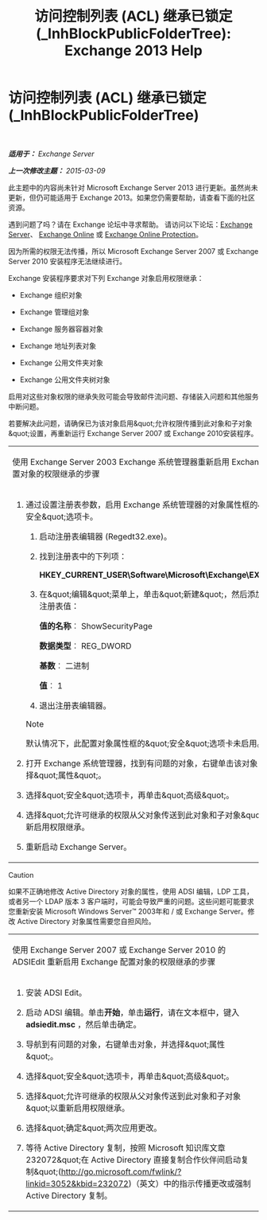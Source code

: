 ﻿---
title: '访问控制列表 (ACL) 继承已锁定 (_InhBlockPublicFolderTree): Exchange 2013 Help'
TOCTitle: 访问控制列表 (ACL) 继承已锁定 (_InhBlockPublicFolderTree)
ms:assetid: e3b89c8a-d6f8-4864-8bf0-35a78ce87cc4
ms:mtpsurl: https://technet.microsoft.com/zh-cn/library/ms.exch.setupreadiness.inhblockpublicfoldertree(v=EXCHG.150)
ms:contentKeyID: 50491860
ms.date: 05/21/2018
mtps_version: v=EXCHG.150
ms.translationtype: MT
---

# 访问控制列表 (ACL) 继承已锁定 (\_InhBlockPublicFolderTree)

 

_**适用于：** Exchange Server_

_**上一次修改主题：** 2015-03-09_

此主题中的内容尚未针对 Microsoft Exchange Server 2013 进行更新。虽然尚未更新，但仍可能适用于 Exchange 2013。如果您仍需要帮助，请查看下面的社区资源。

遇到问题了吗？请在 Exchange 论坛中寻求帮助。 请访问以下论坛：[Exchange Server](https://go.microsoft.com/fwlink/p/?linkid=60612)、 [Exchange Online](https://go.microsoft.com/fwlink/p/?linkid=267542) 或 [Exchange Online Protection](https://go.microsoft.com/fwlink/p/?linkid=285351)。

因为所需的权限无法传播，所以 Microsoft Exchange Server 2007 或 Exchange Server 2010 安装程序无法继续进行。

Exchange 安装程序要求对下列 Exchange 对象启用权限继承：

  - Exchange 组织对象

  - Exchange 管理组对象

  - Exchange 服务器容器对象

  - Exchange 地址列表对象

  - Exchange 公用文件夹对象

  - Exchange 公用文件夹树对象

启用对这些对象权限的继承失败可能会导致邮件流问题、存储装入问题和其他服务中断问题。

若要解决此问题，请确保已为该对象启用\&quot;允许权限传播到此对象和子对象\&quot;设置，再重新运行 Exchange Server 2007 或 Exchange 2010安装程序。


<table>
<colgroup>
<col style="width: 100%" />
</colgroup>
<tbody>
<tr class="odd">
<td><p>使用 Exchange Server 2003 Exchange 系统管理器重新启用 Exchange 配置对象的权限继承的步骤</p></td>
</tr>
<tr class="even">
<td><ol>
<li><p>通过设置注册表参数，启用 Exchange 系统管理器的对象属性框的&amp;quot;安全&amp;quot;选项卡。</p>
<ol>
<li><p>启动注册表编辑器 (Regedt32.exe)。</p></li>
<li><p>找到注册表中的下列项：</p>
<p><strong>HKEY_CURRENT_USER\Software\Microsoft\Exchange\EXAdmin</strong></p></li>
<li><p>在&amp;quot;编辑&amp;quot;菜单上，单击&amp;quot;新建&amp;quot;，然后添加下列注册表值：</p>
<p><strong>值的名称</strong>︰ ShowSecurityPage</p>
<p><strong>数据类型</strong>︰ REG_DWORD</p>
<p><strong>基数</strong>︰ 二进制</p>
<p><strong>值</strong>︰ 1</p></li>
<li><p>退出注册表编辑器。</p></li>
</ol>

> [!NOTE]
> 默认情况下，此配置对象属性框的&amp;quot;安全&amp;quot;选项卡未启用。

</li>
<li><p>打开 Exchange 系统管理器，找到有问题的对象，右键单击该对象，并选择&amp;quot;属性&amp;quot;。</p></li>
<li><p>选择&amp;quot;安全&amp;quot;选项卡，再单击&amp;quot;高级&amp;quot;。</p></li>
<li><p>选择&amp;quot;允许可继承的权限从父对象传送到此对象和子对象&amp;quot;以重新启用权限继承。</p></li>
<li><p>重新启动 Exchange Server。</p></li>
</ol></td>
</tr>
</tbody>
</table>


> [!CAUTION]
> 如果不正确地修改 Active Directory 对象的属性，使用 ADSI 编辑，LDP 工具，或者另一个 LDAP 版本 3 客户端时，可能会导致严重的问题。这些问题可能要求您重新安装 Microsoft Windows Server™ 2003年和 / 或 Exchange Server。修改 Active Directory 对象属性需要您自担风险。



<table>
<colgroup>
<col style="width: 100%" />
</colgroup>
<tbody>
<tr class="odd">
<td><p>使用 Exchange Server 2007 或 Exchange Server 2010 的 ADSIEdit 重新启用 Exchange 配置对象的权限继承的步骤</p></td>
</tr>
<tr class="even">
<td><ol>
<li><p>安装 ADSI Edit。</p></li>
<li><p>启动 ADSI 编辑。单击<strong>开始</strong>，单击<strong>运行</strong>，请在文本框中，键入<strong>adsiedit.msc</strong> ，然后单击确定。</p></li>
<li><p>导航到有问题的对象，右键单击对象，并选择&amp;quot;属性&amp;quot;。</p></li>
<li><p>选择&amp;quot;安全&amp;quot;选项卡，再单击&amp;quot;高级&amp;quot;。</p></li>
<li><p>选择&amp;quot;允许可继承的权限从父对象传送到此对象和子对象&amp;quot;以重新启用权限继承。</p></li>
<li><p>选择&amp;quot;确定&amp;quot;两次应用更改。</p></li>
<li><p>等待 Active Directory 复制，按照 Microsoft 知识库文章 232072&amp;quot;在 Active Directory 直接复制合作伙伴间启动复制&amp;quot;(<a href="http://go.microsoft.com/fwlink/?linkid=3052&kbid=232072" class="uri">http://go.microsoft.com/fwlink/?linkid=3052&amp;kbid=232072</a>)（英文）中的指示传播更改或强制 Active Directory 复制。</p></li>
</ol></td>
</tr>
</tbody>
</table>

